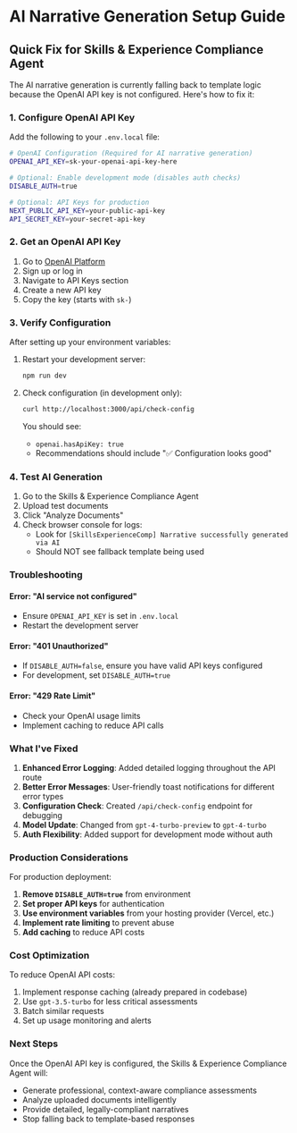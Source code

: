 # AI Narrative Generation Setup Guide

## Quick Fix for Skills & Experience Compliance Agent

The AI narrative generation is currently falling back to template logic because the OpenAI API key is not configured. Here's how to fix it:

### 1. Configure OpenAI API Key

Add the following to your `.env.local` file:

```bash
# OpenAI Configuration (Required for AI narrative generation)
OPENAI_API_KEY=sk-your-openai-api-key-here

# Optional: Enable development mode (disables auth checks)
DISABLE_AUTH=true

# Optional: API Keys for production
NEXT_PUBLIC_API_KEY=your-public-api-key
API_SECRET_KEY=your-secret-api-key
```

### 2. Get an OpenAI API Key

1. Go to [OpenAI Platform](https://platform.openai.com/)
2. Sign up or log in
3. Navigate to API Keys section
4. Create a new API key
5. Copy the key (starts with `sk-`)

### 3. Verify Configuration

After setting up your environment variables:

1. Restart your development server:
   ```bash
   npm run dev
   ```

2. Check configuration (in development only):
   ```bash
   curl http://localhost:3000/api/check-config
   ```

   You should see:
   - `openai.hasApiKey: true`
   - Recommendations should include "✅ Configuration looks good"

### 4. Test AI Generation

1. Go to the Skills & Experience Compliance Agent
2. Upload test documents
3. Click "Analyze Documents"
4. Check browser console for logs:
   - Look for `[SkillsExperienceComp] Narrative successfully generated via AI`
   - Should NOT see fallback template being used

### Troubleshooting

#### Error: "AI service not configured"
- Ensure `OPENAI_API_KEY` is set in `.env.local`
- Restart the development server

#### Error: "401 Unauthorized"
- If `DISABLE_AUTH=false`, ensure you have valid API keys configured
- For development, set `DISABLE_AUTH=true`

#### Error: "429 Rate Limit"
- Check your OpenAI usage limits
- Implement caching to reduce API calls

### What I've Fixed

1. **Enhanced Error Logging**: Added detailed logging throughout the API route
2. **Better Error Messages**: User-friendly toast notifications for different error types
3. **Configuration Check**: Created `/api/check-config` endpoint for debugging
4. **Model Update**: Changed from `gpt-4-turbo-preview` to `gpt-4-turbo`
5. **Auth Flexibility**: Added support for development mode without auth

### Production Considerations

For production deployment:

1. **Remove `DISABLE_AUTH=true`** from environment
2. **Set proper API keys** for authentication
3. **Use environment variables** from your hosting provider (Vercel, etc.)
4. **Implement rate limiting** to prevent abuse
5. **Add caching** to reduce API costs

### Cost Optimization

To reduce OpenAI API costs:

1. Implement response caching (already prepared in codebase)
2. Use `gpt-3.5-turbo` for less critical assessments
3. Batch similar requests
4. Set up usage monitoring and alerts

### Next Steps

Once the OpenAI API key is configured, the Skills & Experience Compliance Agent will:
- Generate professional, context-aware compliance assessments
- Analyze uploaded documents intelligently
- Provide detailed, legally-compliant narratives
- Stop falling back to template-based responses